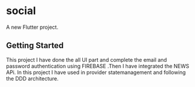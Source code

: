 # social

A new Flutter project.

## Getting Started

This project I have done the all UI part and complete the email and password authentication using FIREBASE .Then I have integrated the NEWS APi.
In this project I have used in provider statemanagement and following the DDD architecture.
